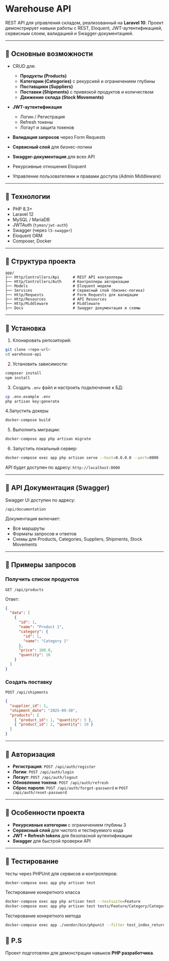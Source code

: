 # Warehouse API

REST API для управления складом, реализованный на **Laravel 10**.
Проект демонстрирует навыки работы с REST, Eloquent, JWT-аутентификацией, сервисным слоем, валидацией и Swagger-документацией.

---

## 🔹 Основные возможности

* CRUD для:

  * **Продукты (Products)**
  * **Категории (Categories)** с рекурсией и ограничением глубины
  * **Поставщики (Suppliers)**
  * **Поставки (Shipments)** с привязкой продуктов и количеством
  * **Движение склада (Stock Movements)**

* **JWT-аутентификация**

  * Логин / Регистрация
  * Refresh токены
  * Логаут и защита токенов

* **Валидация запросов** через Form Requests

* **Сервисный слой** для бизнес-логики

* **Swagger-документация** для всех API

* Рекурсивные отношения Eloquent

* Управление пользователями и правами доступа (Admin Middleware)

---

## 🔹 Технологии

* PHP 8.3+
* Laravel 12
* MySQL / MariaDB
* JWTAuth (`tymon/jwt-auth`)
* Swagger (через `l5-swagger`)
* Eloquent ORM
* Composer, Docker

---

## 🔹 Структура проекта

```
app/
├── Http/Controllers/Api      # REST API контроллеры
├── Http/Controllers/Auth     # Контроллеры авторизации
├── Models                    # Eloquent модели
├── Services                  # Сервисный слой (бизнес-логика)
├── Http/Requests             # Form Requests для валидации
├── Http/Resources            # API Resources
├── Http/Middleware           # Middleware
├── Docs                      # Swagger документация и схемы
```

---

## 🔹 Установка

1. Клонировать репозиторий:

```bash
git clone <repo-url>
cd warehouse-api
```

2. Установить зависимости:

```bash
composer install
npm install
```

3. Создать `.env` файл и настроить подключение к БД:

```bash
cp .env.example .env
php artisan key:generate
```
4.Запустить докеры
```bash
docker-compose build
```
5. Выполнить миграции:

```bash
docker-compose app php artisan migrate
```

6. Запустить локальный сервер:

```bash
docker-compose exec app php artisan serve --host=0.0.0.0 --port=8000
```

API будет доступен по адресу: `http://localhost:8000`

---

## 🔹 API Документация (Swagger)

Swagger UI доступен по адресу:

```
/api/documentation
```

Документация включает:

* Все маршруты
* Форматы запросов и ответов
* Схемы для Products, Categories, Suppliers, Shipments, Stock Movements

---

## 🔹 Примеры запросов

### Получить список продуктов

```
GET /api/products
```

Ответ:

```json
{
  "data": [
    {
      "id": 1,
      "name": "Product 1",
      "category": {
        "id": 1,
        "name": "Category 1"
      },
      "price": 100.0,
      "quantity": 10
    }
  ]
}
```

### Создать поставку

```
POST /api/shipments
```

```json
{
  "supplier_id": 1,
  "shipment_date": "2025-09-30",
  "products": [
    { "product_id": 1, "quantity": 5 },
    { "product_id": 2, "quantity": 10 }
  ]
}
```

---

## 🔹 Авторизация

* **Регистрация**: `POST /api/auth/register`
* **Логин**: `POST /api/auth/login`
* **Логаут**: `POST /api/auth/logout`
* **Обновление токена**: `POST /api/auth/refresh`
* **Сброс пароля**: `POST /api/auth/forgot-password` и `POST /api/auth/reset-password`

---

## 🔹 Особенности проекта

* **Рекурсивные категории** с ограничением глубины 3
* **Сервисный слой** для чистого и тестируемого кода
* **JWT + Refresh tokens** для безопасной аутентификации
* **Swagger** для быстрой проверки API

---

## 🔹 Тестирование

тесты через PHPUnit для сервисов и контроллеров:

```bash
docker-compose exec app php artisan test
```

Тестирование конкретного класса
```bash
docker-compose exec app php artisan test --testsuite=Feature
docker-compose exec app php artisan test tests/Feature/Category/CategoryCrudTest.php
```

Тестирование конкретного метода
```bash
docker-compose exec app ./vendor/bin/phpunit --filter test_index_returns_paginated_categories
```

## 🔹 P.S

Проект подготовлен для демонстрации навыков **PHP разработчика**.

